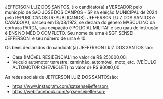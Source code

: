 JEFFERSON LUIZ DOS SANTOS, é o candidato(a) a VEREADOR pelo município de SÃO JOSÉ DOS CAMPOS - SP na eleição MUNICIPAL de 2024 pelo REPUBLICANOS (REPUBLICANOS). JEFFERSON LUIZ DOS SANTOS é CASADO(A), nasceu em 13/08/1973, se declara do gênero MASCULINO da cor/raça PARDA, sua ocupação é POLICIAL MILITAR e seu grau de instrução é ENSINO MÉDIO COMPLETO. Seu nome de urna é SGT SENSEI JEFFERSON, e seu número de urna é 10.

Os bens declarados do candidato(a) JEFFERSON LUIZ DOS SANTOS são: 
- Casa (IMÓVEL RESIDENCIAL) no valor de R$ 250000,00;
- Veículo automotor terrestre: caminhão, automóvel, moto, etc. (VEÍCULO AUTOMOTOR CHEVROLET) no valor de R$ 90000,00

As redes sociais de JEFFERSON LUIZ DOS SANTOSsão:
- https://www.instagram.com/sgtsenseijefferson/;
- https://web.facebook.com/sgtsenseijefferson;